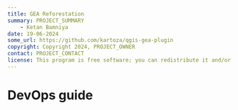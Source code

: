 ```yaml
---
title: GEA Reforestation
summary: PROJECT_SUMMARY
    - Ketan Bamniya
date: 19-06-2024
some_url: https://github.com/kartoza/qgis-gea-plugin
copyright: Copyright 2024, PROJECT_OWNER
contact: PROJECT_CONTACT
license: This program is free software; you can redistribute it and/or modify it under the terms of the GNU Affero General Public License as published by the Free Software Foundation; either version 3 of the License, or (at your option) any later version.
---
```

# DevOps guide
<!-- Replace all of the titles with relevant titles -->
<!-- More content to be added -->
